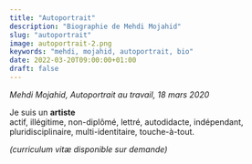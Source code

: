 ```yaml
---
title: "Autoportrait"
description: "Biographie de Mehdi Mojahid"
slug: "autoportrait"
image: autoportrait-2.png
keywords: "mehdi, mojahid, autoportrait, bio"
date: 2022-03-20T09:00:00+01:00
draft: false
---
```

*Mehdi Mojahid, Autoportrait au travail, 18 mars 2020*  

Je suis un **artiste**  
actif,  illégitime, non-diplômé, lettré, autodidacte, indépendant,  
pluridisciplinaire, multi-identitaire, touche-à-tout.  

*(curriculum vitæ disponible sur demande)*